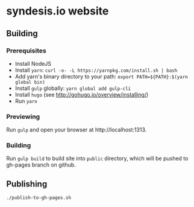 # syndesis.io website

## Building

### Prerequisites
* Install NodeJS
* Install `yarn`: `curl -o- -L https://yarnpkg.com/install.sh | bash`
* Add yarn's binary directory to your path: `export PATH=${PATH}:$(yarn global bin)`
* Install `gulp` globally: `yarn global add gulp-cli`
* Install `hugo` (see http://gohugo.io/overview/installing/)
* Run `yarn`

### Previewing
Run `gulp` and open your browser at http://localhost:1313.

### Building
Run `gulp build` to build site into `public` directory, which will be pushed to gh-pages branch on github.

## Publishing
`./publish-to-gh-pages.sh`
